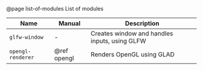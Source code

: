 @page list-of-modules List of modules

| Name                | Manual      | Description                                   |
|---------------------|-------------|-----------------------------------------------|
| ``glfw-window``     | -           | Creates window and handles inputs, using GLFW |
| ``opengl-renderer`` | @ref opengl | Renders OpenGL using GLAD                     |
